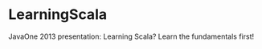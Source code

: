 LearningScala
=============

JavaOne 2013 presentation: Learning Scala?  Learn the fundamentals first!
